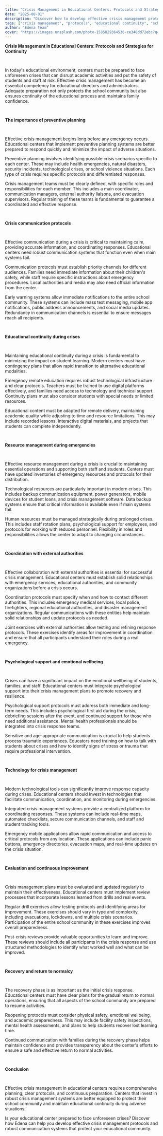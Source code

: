 ```yaml
---
title: "Crisis Management in Educational Centers: Protocols and Strategies for Continuity"
date: "2025-08-01"
description: "Discover how to develop effective crisis management protocols to ensure educational continuity and protect your school community."
tags: ["crisis management", "protocols", "educational continuity", "school safety"]
author: "Edena Team"
cover: "https://images.unsplash.com/photo-1585829364536-ce348dd72ebc?q=80&w=2070&auto=format&fit=crop&ixlib=rb-4.1.0&ixid=M3wxMjA3fDB8MHxwaG90by1wYWdlfHx8fGVufDB8fHx8fA%3D%3D"
---
```


**Crisis Management in Educational Centers: Protocols and Strategies for Continuity**

<br>

In today's educational environment, centers must be prepared to face unforeseen crises that can disrupt academic activities and put the safety of students and staff at risk. Effective crisis management has become an essential competency for educational directors and administrators. Adequate preparation not only protects the school community but also ensures continuity of the educational process and maintains family confidence.

<br>

**The importance of preventive planning**

<br>

Effective crisis management begins long before any emergency occurs. Educational centers that implement preventive planning systems are better prepared to respond quickly and minimize the impact of adverse situations.

Preventive planning involves identifying possible crisis scenarios specific to each center. These may include health emergencies, natural disasters, security incidents, technological crises, or school violence situations. Each type of crisis requires specific protocols and differentiated responses.

Crisis management teams must be clearly defined, with specific roles and responsibilities for each member. This includes a main coordinator, communication managers, external authority liaisons, and evacuation supervisors. Regular training of these teams is fundamental to guarantee a coordinated and effective response.

<br>

**Crisis communication protocols**

<br>

Effective communication during a crisis is critical to maintaining calm, providing accurate information, and coordinating responses. Educational centers need robust communication systems that function even when main systems fail.

Communication protocols must establish priority channels for different audiences. Families need immediate information about their children's safety, while staff require specific instructions about emergency procedures. Local authorities and media may also need official information from the center.

Early warning systems allow immediate notifications to the entire school community. These systems can include mass text messaging, mobile app notifications, public address announcements, and social media updates. Redundancy in communication channels is essential to ensure messages reach all recipients.

<br>

**Educational continuity during crises**

<br>

Maintaining educational continuity during a crisis is fundamental to minimizing the impact on student learning. Modern centers must have contingency plans that allow rapid transition to alternative educational modalities.

Emergency remote education requires robust technological infrastructure and clear protocols. Teachers must be trained to use digital platforms effectively, and families need access to technology and technical support. Continuity plans must also consider students with special needs or limited resources.

Educational content must be adapted for remote delivery, maintaining academic quality while adjusting to time and resource limitations. This may include recorded lessons, interactive digital materials, and projects that students can complete independently.

<br>

**Resource management during emergencies**

<br>

Effective resource management during a crisis is crucial to maintaining essential operations and supporting both staff and students. Centers must have updated inventories of emergency resources and protocols for their distribution.

Technological resources are particularly important in modern crises. This includes backup communication equipment, power generators, mobile devices for student loans, and crisis management software. Data backup systems ensure that critical information is available even if main systems fail.

Human resources must be managed strategically during prolonged crises. This includes staff rotation plans, psychological support for employees, and protocols for working with reduced personnel. Flexibility in roles and responsibilities allows the center to adapt to changing circumstances.

<br>

**Coordination with external authorities**

<br>

Effective collaboration with external authorities is essential for successful crisis management. Educational centers must establish solid relationships with emergency services, educational authorities, and community organizations before a crisis occurs.

Coordination protocols must specify when and how to contact different authorities. This includes emergency medical services, local police, firefighters, regional educational authorities, and disaster management organizations. Regular communications with these entities help maintain solid relationships and update protocols as needed.

Joint exercises with external authorities allow testing and refining response protocols. These exercises identify areas for improvement in coordination and ensure that all participants understand their roles during a real emergency.

<br>

**Psychological support and emotional wellbeing**

<br>

Crises can have a significant impact on the emotional wellbeing of students, families, and staff. Educational centers must integrate psychological support into their crisis management plans to promote recovery and resilience.

Psychological support protocols must address both immediate and long-term needs. This includes psychological first aid during the crisis, debriefing sessions after the event, and continued support for those who need additional assistance. Mental health professionals should be integrated into crisis response teams.

Sensitive and age-appropriate communication is crucial to help students process traumatic experiences. Educators need training on how to talk with students about crises and how to identify signs of stress or trauma that require professional intervention.

<br>

**Technology for crisis management**

<br>

Modern technological tools can significantly improve response capacity during crises. Educational centers should invest in technologies that facilitate communication, coordination, and monitoring during emergencies.

Integrated crisis management systems provide a centralized platform for coordinating responses. These systems can include real-time maps, automated checklists, secure communication channels, and staff and student tracking tools.

Emergency mobile applications allow rapid communication and access to critical protocols from any location. These applications can include panic buttons, emergency directories, evacuation maps, and real-time updates on the crisis situation.

<br>

**Evaluation and continuous improvement**

<br>

Crisis management plans must be evaluated and updated regularly to maintain their effectiveness. Educational centers must implement review processes that incorporate lessons learned from drills and real events.

Regular drill exercises allow testing protocols and identifying areas for improvement. These exercises should vary in type and complexity, including evacuations, lockdowns, and multiple crisis scenarios. Participation of the entire school community in these exercises improves overall preparedness.

Post-crisis reviews provide valuable opportunities to learn and improve. These reviews should include all participants in the crisis response and use structured methodologies to identify what worked well and what can be improved.

<br>

**Recovery and return to normalcy**

<br>

The recovery phase is as important as the initial crisis response. Educational centers must have clear plans for the gradual return to normal operations, ensuring that all aspects of the school community are prepared to resume activities.

Reopening protocols must consider physical safety, emotional wellbeing, and academic preparedness. This may include facility safety inspections, mental health assessments, and plans to help students recover lost learning time.

Continued communication with families during the recovery phase helps maintain confidence and provides transparency about the center's efforts to ensure a safe and effective return to normal activities.

<br>

**Conclusion**

<br>

Effective crisis management in educational centers requires comprehensive planning, clear protocols, and continuous preparation. Centers that invest in robust crisis management systems are better equipped to protect their school community and maintain educational continuity during adverse situations.

Is your educational center prepared to face unforeseen crises? Discover how Edena can help you develop effective crisis management protocols and robust communication systems that protect your educational community.
